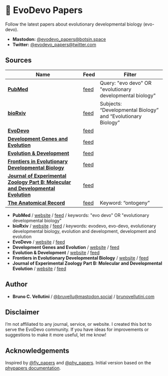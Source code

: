 # :bookmark_tabs: EvoDevo Papers

Follow the latest papers about evolutionary developmental biology (evo-devo).

- **Mastodon:** [@evodevo_papers@botsin.space](https://botsin.space/@evodevo_papers)
- **Twitter:** [@evodevo_papers@twitter.com](https://twitter.com/evodevo_papers)

## Sources

| Name                                                                                                                                          | Feed                                                                                                                                                                              | Filter                                                         |
| --------------------------------------------------------------------------------------------------------------------------------------------- | --------------------------------------------------------------------------------------------------------------------------------------------------------------------------------- | -------------------------------------------------------------- |
| [**PubMed**](https://pubmed.ncbi.nlm.nih.gov/)                                                                                                | [feed](http://www.ncbi.nlm.nih.gov/entrez/eutils/erss.cgi?rss_guid=1BkdSGR7C2ZfUX8uF1iLxLu_FmeD43McnZfu-WWUWa2ZXtAobE)                                                            | Query: "evo devo" OR "evolutionary developmental biology"      |
| [**bioRxiv**](https://www.biorxiv.org/)                                                                                                       | [feed](https://connect.biorxiv.org/biorxiv_xml.php?subject=developmental_biology+evolutionary_biology)                                                                            | Subjects: “Developmental Biology” and “Evolutionary Biology”   |
| [**EvoDevo**](https://evodevojournal.biomedcentral.com/)                                                                                      | [feed](https://evodevojournal.biomedcentral.com/articles/most-recent/rss.xml)                                                                                                     |                                                                |
| [**Development Genes and Evolution**](https://www.springer.com/journal/427)                                                                   | [feed](https://link.springer.com/search.rss?facet-content-type=Article&facet-journal-id=427&channel-name=Development+Genes+and+Evolution)                                         |                                                                |
| [**Evolution & Development**](https://onlinelibrary.wiley.com/journal/1525142x)                                                               | [feed](https://onlinelibrary.wiley.com/feed/1525142x/most-recent)                                                                                                                 |                                                                |
| [**Frontiers in Evolutionary Developmental Biology**](https://www.frontiersin.org/journals/all/sections/evolutionary-developmental-biology)   | [feed](https://journal.frontiersin.org/journal/all/section/evolutionary-developmental-biology/rss)                                                                                |                                                                |
| [**Journal of Experimental Zoology Part B: Molecular and Developmental Evolution**](https://onlinelibrary.wiley.com/journal/15525015)         | [feed](https://onlinelibrary.wiley.com/feed/15525015/most-recent)                                                                                                                 |                                                                |
| [**The Anatomical Record**]()                                                                                                                 | [feed](https://anatomypubs.onlinelibrary.wiley.com/action/showFeed?ui=0&mi=17cz265&type=search&feed=rss&query=%2526content%253DarticlesChapters%2526field1%253DKeyword%2526pub)   | Keyword: “ontogeny”                                            |

- **PubMed** / [website](https://pubmed.ncbi.nlm.nih.gov/) / [feed](http://www.ncbi.nlm.nih.gov/entrez/eutils/erss.cgi?rss_guid=1BkdSGR7C2ZfUX8uF1iLxLu_FmeD43McnZfu-WWUWa2ZXtAobE) / keywords: "evo devo" OR "evolutionary developmental biology"
- **bioRxiv** / [website](https://www.biorxiv.org/alertsrss) / [feed](http://connect.biorxiv.org/biorxiv_xml.php?subject=all) / keywords: evodevo, evo-devo, evolutionary developmental biology, evolution and development, development and evolution
- **EvoDevo** / [website](https://evodevojournal.biomedcentral.com/) / [feed](https://evodevojournal.biomedcentral.com/articles/most-recent/rss.xml)
- **Development Genes and Evolution** / [website](https://www.springer.com/journal/427) / [feed](https://link.springer.com/search.rss?facet-content-type=Article&facet-journal-id=427&channel-name=Development+Genes+and+Evolution)
- **Evolution & Development** / [website](https://onlinelibrary.wiley.com/journal/1525142x) / [feed](https://onlinelibrary.wiley.com/feed/1525142x/most-recent)
- **Frontiers in Evolutionary Developmental Biology** / [website](https://www.frontiersin.org/journals/all/sections/evolutionary-developmental-biology) / [feed](https://journal.frontiersin.org/journal/all/section/evolutionary-developmental-biology/rss)
- **Journal of Experimental Zoology Part B: Molecular and Developmental Evolution** / [website](https://onlinelibrary.wiley.com/journal/15525015) / [feed](https://onlinelibrary.wiley.com/feed/15525015/most-recent)

## Author

- **Bruno C. Vellutini** / [@bruvellu@mastodon.social](https://mastodon.social/@bruvellu) / [brunovellutini.com](https://brunovellutini.com/)

## Disclaimer

I’m not affiliated to any journal, service, or website.
I created this bot to serve the EvoDevo community.
If you have ideas for improvements or suggestions to make it more useful, let me know!

## Acknowledgements

Inspired by [@fly_papers](https://twitter.com/fly_papers) and [@phy_papers](https://twitter.com/phy_papers).
Initial version based on the [phypapers documentation](https://github.com/roblanf/phypapers).
